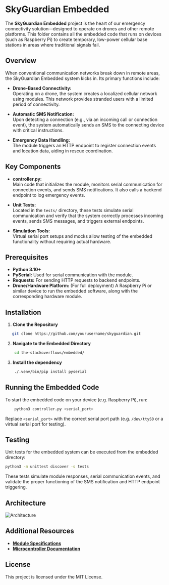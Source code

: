 # SkyGuardian Embedded

The **SkyGuardian Embedded** project is the heart of our emergency connectivity solution—designed to operate on drones and other remote platforms. This folder contains all the embedded code that runs on devices (such as Raspberry Pi) to create temporary, low-power cellular base stations in areas where traditional signals fail.

## Overview

When conventional communication networks break down in remote areas, the SkyGuardian Embedded system kicks in. Its primary functions include:

- **Drone-Based Connectivity:**  
  Operating on a drone, the system creates a localized cellular network using modules. This network provides stranded users with a limited period of connectivity.

- **Automatic SMS Notification:**  
  Upon detecting a connection (e.g., via an incoming call or connection event), the system automatically sends an SMS to the connecting device with critical instructions.

- **Emergency Data Handling:**  
  The module triggers an HTTP endpoint to register connection events and location data, aiding in rescue coordination.

## Key Components

- **controller.py:**  
  Main code that initializes the module, monitors serial communication for connection events, and sends SMS notifications. It also calls a backend endpoint to log emergency events.

- **Unit Tests:**  
  Located in the `tests/` directory, these tests simulate serial communication and verify that the system correctly processes incoming events, sends SMS messages, and triggers external endpoints.

- **Simulation Tools:**  
  Virtual serial port setups and mocks allow testing of the embedded functionality without requiring actual hardware.

## Prerequisites

- **Python 3.10+**  
- **PySerial:** Used for serial communication with the module.
- **Requests:** For sending HTTP requests to backend endpoints.
- **Drone/Hardware Platform:** (For full deployment) A Raspberry Pi or similar device to run the embedded software, along with the corresponding hardware module.

## Installation

1. **Clone the Repository**
```bash
   git clone https://github.com/yourusername/skyguardian.git
```
2. **Navigate to the Embedded Directory**
```bash
    cd the-stackoverflows/embedded/
```
3. **Install the dependency**
```bash
    ./.venv/bin/pip install pyserial
```

## Running the Embedded Code
To start the embedded code on your device (e.g. Raspberry Pi), run:
```bash
    python3 controller.py <serial_port>
```
Replace `<serial_port>` with the correct serial port path (e.g. `/dev/ttyS0` or a virtual serial port for testing).

## Testing
Unit tests for the embedded system can be executed from the embedded directory:
```bash
python3 -m unittest discover -s tests
```
These tests simulate module responses, serial communication events, and validate the proper functioning of the SMS notification and HTTP endpoint triggering.

## Architecture
![Architecture](https://www.plantuml.com/plantuml/dpng/ZP7DRjGm58NtVeehRvWHKub2oq-ae8wgg8nWO4HQiQaK6VjEQ-6VoBvf4IkUXWVZIN2SA4EAAh7poVtkEOxFMIGHgBE62Ka-0B-A69v4sDrwXnp4U69jehJKhN04VEjLPuRfS9oFA_iLbK85vzvHyCPWoEn1plbwMqEDuKxBmJFfEV3kyd87bLEjruvwP1ACbILid2OjZFuXI7i7PSaEIN3qThmZ5A0JsDYi5aisVZvAn85F5F_qdaF0s7eNCUQ4D7SeitjrXuxwZFmkC_ir4TgM8f07EMnC8GyohbpqHajDg81_tdoyu60nHd63ZztzYz39UUy3d7_Ox2RwV_pxXGAk-TFZvozEJb--UltcsJLV7P-Shk3tpr-F9C_zgkyKX2Heyq-xBZKSO1-ypRTviDdtMK14fvfeu-BlNBxgfyssgklrHRLaIUG2XiSiyghpfFTQ3cKc5vhRJzqdN0fZ6XprOWdtccx1-75N2H9iel_fUIs_ENzlKDqWODygEqjMdJL_0000)

## Additional Resources
- **[Module Specifications](https://www.espruino.com/datasheets/SIM900_AT.pdf)**
- **[Microcontroller Documentation](https://www.raspberrypi.com/documentation/)**

## License
This project is licensed under the MIT License.
